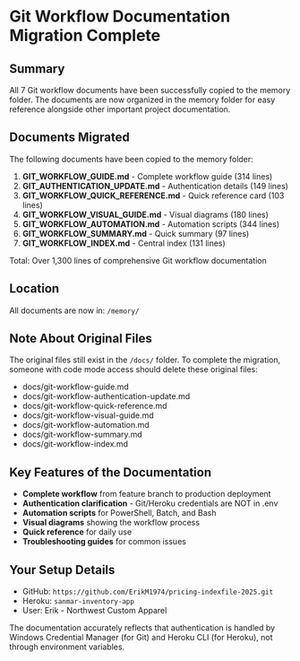 # Git Workflow Documentation Migration Complete

## Summary

All 7 Git workflow documents have been successfully copied to the memory folder. The documents are now organized in the memory folder for easy reference alongside other important project documentation.

## Documents Migrated

The following documents have been copied to the memory folder:

1. **GIT_WORKFLOW_GUIDE.md** - Complete workflow guide (314 lines)
2. **GIT_AUTHENTICATION_UPDATE.md** - Authentication details (149 lines)
3. **GIT_WORKFLOW_QUICK_REFERENCE.md** - Quick reference card (103 lines)
4. **GIT_WORKFLOW_VISUAL_GUIDE.md** - Visual diagrams (180 lines)
5. **GIT_WORKFLOW_AUTOMATION.md** - Automation scripts (344 lines)
6. **GIT_WORKFLOW_SUMMARY.md** - Quick summary (97 lines)
7. **GIT_WORKFLOW_INDEX.md** - Central index (131 lines)

Total: Over 1,300 lines of comprehensive Git workflow documentation

## Location

All documents are now in: `/memory/`

## Note About Original Files

The original files still exist in the `/docs/` folder. To complete the migration, someone with code mode access should delete these original files:
- docs/git-workflow-guide.md
- docs/git-workflow-authentication-update.md
- docs/git-workflow-quick-reference.md
- docs/git-workflow-visual-guide.md
- docs/git-workflow-automation.md
- docs/git-workflow-summary.md
- docs/git-workflow-index.md

## Key Features of the Documentation

- **Complete workflow** from feature branch to production deployment
- **Authentication clarification** - Git/Heroku credentials are NOT in .env
- **Automation scripts** for PowerShell, Batch, and Bash
- **Visual diagrams** showing the workflow process
- **Quick reference** for daily use
- **Troubleshooting guides** for common issues

## Your Setup Details

- GitHub: `https://github.com/ErikM1974/pricing-indexfile-2025.git`
- Heroku: `sanmar-inventory-app`
- User: Erik - Northwest Custom Apparel

The documentation accurately reflects that authentication is handled by Windows Credential Manager (for Git) and Heroku CLI (for Heroku), not through environment variables.